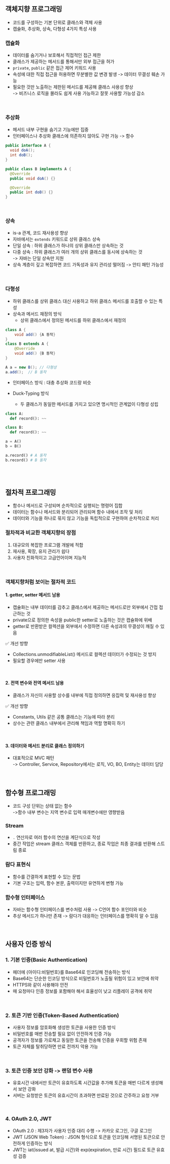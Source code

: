## 객체지향 프로그래밍
- 코드를 구성하는 기본 단위로 클래스와 객체 사용
- 캡슐화, 추상화, 상속, 다형성 4가지 특성 사용

### 캡슐화
- 데이터를 숨기거나 보호해서 직접적인 접근 제한
- 클래스가 제공하는 메서드를 통해서만 외부 접근을 허가
- `private`, `public` 같은 접근 제어 키워드 사용
- 속성에 대한 직접 접근을 허용하면 무분별한 값 변경 발생 -> 데이터 무결성 훼손 가능
- 필요한 것만 노출하는 제한된 메서드를 제공해 클래스 사용성 향상  
-> 비즈니스 로직을 몰라도 쉽게 사용 가능하고 잘못 사용할 가능성 감소
<br>

### 추상화
- 메서드 내부 구현을 숨기고 기능에만 집중
- 인터페이스나 추상화 클래스에 의존하지 않아도 구현 가능 -> 함수
```java
public interface A {
  void doA();
  int doB();
}

public class B implements A {
  @Override
  public void doA() {}

  @Override
  public int doB() {}
}
```
<br>

### 상속
- is-a 관계, 코드 재사용성 향상
- 자바에서는 `extends` 키워드로 상위 클래스 상속
- 단일 상속 : 하위 클래스가 하나의 상위 클래스만 상속하는 것
- 다중 상속 : 하위 클래스가 여러 개의 상위 클래스를 동시에 상속하는 것  
-> 자바는 단일 상속만 지원
- 상속 계층이 깊고 복잡하면 코드 가독성과 유지 관리성 떨어짐 -> 안티 패턴 가능성
<br>

### 다형성
- 하위 클래스를 상위 클래스 대신 사용하고 하위 클래스 메서드를 호출할 수 있는 특성
- 상속과 메서드 재정의 방식
  - 상위 클래스에서 정의된 메서드를 하위 클래스에서 재정의
```java
class A {
    void add() {A 동작}
}
class B extends A {
    @Override
    void add() {B 동작}
}

A a = new B(); // 다형성
a.add();  // B 동작
```

- 인터페이스 방식 : 대충 추상화 코드랑 비슷

- Duck-Typing 방식
  - 두 클래스가 동일한 메서드를 가지고 있으면 명시적인 관계없이 다형성 성립
```python
class A:
  def record(): ~~

class B:
  def record(): ~~

a = A()
b = B()

a.record() # A 동작
b.record() # B 동작
```
<br><br>

## 절차적 프로그래밍
- 함수나 메서드로 구성되며 순차적으로 실행되는 명령어 집합
- 데이터는 함수나 메서드와 분리되어 관리되며 함수 내에서 조작 및 처리
- 데이터와 기능을 하나로 묶지 않고 기능을 독립적으로 구현하여 순차적으로 처리

### 절차적과 비교한 객체지향의 장점
1. 대규모의 복잡한 프로그램 개발에 적합
2. 재사용, 확장, 유지 관리가 쉽다
3. 사용자 친화적이고 고급언어이며 지능적
<br>

### 객체지향처럼 보이는 절차적 코드
#### 1. getter, setter 메서드 남용
- 캡슐화는 내부 데이터를 감추고 클래스에서 제공하는 메서드로만 외부에서 간접 접근하는 것
- private으로 정의한 속성을 public한 setter로 노출하는 것은 캡슐화에 위배
- getter로 반환받은 컬렉션을 외부에서 수정하면 다른 속성과의 무결성이 깨질 수 있음

✅ 개선 방향  
- Collections.unmodifiableList() 메서드로 컬렉션 데이터가 수정되는 것 방지
- 필요할 경우에만 setter 사용
<br>

#### 2. 전역 변수와 전역 메서드 남용
- 클래스가 자신이 사용할 상수를 내부에 직접 정의하면 응집력 및 재사용성 향상

✅ 개선 방향  
- Constants, Utils 같은 공통 클래스는 기능에 따라 분리
- 상수는 관련 클래스 내부에서 관리해 책임과 역할 명확히 하기
<br>

#### 3. 데이터와 메서드 분리로 클래스 정의하기
- 대표적으로 MVC 패턴  
-> Controller, Service, Repository에서는 로직, VO, BO, Entity는 데이터 담당
<br><br><br>

## 함수형 프로그래밍
- 코드 구성 단위는 상태 없는 함수  
->함수 내부 변수는 지역 변수로 입력 매개변수에만 영향받음

### Stream
- `.` 연산자로 여러 함수의 연산을 계단식으로 작성
- 중간 작업은 stream 클래스 객체를 반환하고, 종료 작업은 최종 결과를 반환해 스트림 종료

### 람다 표현식
- 함수를 간결하게 표현할 수 있는 문법
- 기본 구조는 입력, 함수 본문, 출력이지만 유연하게 변형 가능

### 함수형 인터페이스
- 자바는 함수형 인터페이스를 변수처럼 사용 -> C언어 함수 포인터와 비슷
- 추상 메서드가 하나만 존재 -> 람다가 대응하는 인터페이스를 명확히 알 수 있음
<br><br><br>

## 사용자 인증 방식
### 1. 기본 인증(Basic Authentication)
- 헤더에 {아이디:비밀번호}를 Base64로 인코딩해 전송하는 방식
- Base64는 단순한 인코딩 방식으로 비밀번호가 노출될 위험이 있고 보안에 취약
- HTTPS와 같이 사용해야 안전
- 매 요청마다 인증 정보를 포함해야 해서 효율성이 낮고 리플레이 공격에 취약
<br>

### 2. 토큰 기반 인증(Token-Based Authentication)
- 사용자 정보를 암호화해 생성한 토큰을 사용한 인증 방식
- 비밀번호를 매번 전송할 필요 없이 안전하게 인증 가능
- 공격자가 정보를 가로채고 동일한 토큰을 전송해 인증을 우회할 위험 존재
- 토큰 자체를 탈취당하면 만료 전까지 악용 가능
<br>

### 3. 토큰 인증 보안 강화 -> 랜덤 변수 사용
- 유효시간 내에서만 토큰이 유효하도록 시간값을 추가해 토큰을 매번 다르게 생성해서 보안 강화
- 서버는 요청받은 토큰의 유효시간이 초과하면 만료된 것으로 간주하고 요청 거부
<br>

### 4. OAuth 2.0, JWT
- OAuth 2.0 : 제3자가 사용자 인증 대리 수행 -> 카카오 로그인, 구글 로그인
- JWT (JSON Web Token) : JSON 형식으로 토큰을 인코딩해 서명된 토큰으로 안전하게 인증하는 방식
- JWT는 iat(issued at, 발급 시간)와 exp(expiration, 만료 시간) 필드로 토큰 유효성 검증